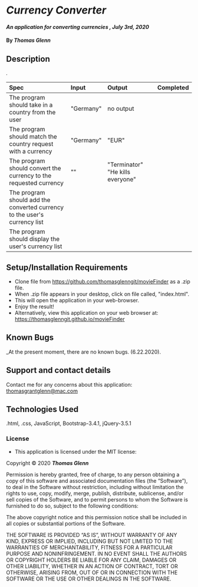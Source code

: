 
# _Currency Converter_

#### _An application for converting currencies , July 3rd, 2020_

#### By _**Thomas Glenn**_

## Description

_._

| Spec   |    Input    |  Output | Completed |
|:----------|:-------------|:------| :-------- |
| The program should take in a country from the user | "Germany" | no output |    |
| The program should match the country request with a currency | "Germany" | "EUR" |  |
| The program should convert the currency to the requested currency | ""  | "Terminator" "He kills everyone"  |   
| The program should add the converted currency to the user's currency list |  |  |   |
| The program should display the user's currency list |  |  |  |

## Setup/Installation Requirements

* Clone file from https://github.com/thomasglenngit/movieFinder as a .zip file. 
* When .zip file appears in your desktop, click on file called, "index.html".
* This will open the application in your web-browser.
* Enjoy the result!
* Alternatively, view this application on your web browser at: https://thomasglenngit.github.io/movieFinder


## Known Bugs

_At the present moment, there are no known bugs. (6.22.2020).

## Support and contact details

Contact me for any concerns about this application:
<thomasgrantglenn@mac.com>

## Technologies Used

.html, .css, JavaScript, Bootstrap-3.4.1, jQuery-3.5.1

### License

* This application is licensed under the MIT license:

Copyright © 2020 **_Thomas Glenn_**

Permission is hereby granted, free of charge, to any person obtaining a copy of this software and associated documentation files (the “Software”), to deal in the Software without restriction, including without limitation the rights to use, copy, modify, merge, publish, distribute, sublicense, and/or sell copies of the Software, and to permit persons to whom the Software is furnished to do so, subject to the following conditions:

The above copyright notice and this permission notice shall be included in all copies or substantial portions of the Software.

THE SOFTWARE IS PROVIDED “AS IS”, WITHOUT WARRANTY OF ANY KIND, EXPRESS OR IMPLIED, INCLUDING BUT NOT LIMITED TO THE WARRANTIES OF MERCHANTABILITY, FITNESS FOR A PARTICULAR PURPOSE AND NONINFRINGEMENT. IN NO EVENT SHALL THE AUTHORS OR COPYRIGHT HOLDERS BE LIABLE FOR ANY CLAIM, DAMAGES OR OTHER LIABILITY, WHETHER IN AN ACTION OF CONTRACT, TORT OR OTHERWISE, ARISING FROM, OUT OF OR IN CONNECTION WITH THE SOFTWARE OR THE USE OR OTHER DEALINGS IN THE SOFTWARE.